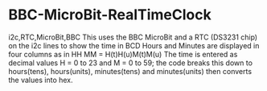 # BBC-MicroBit-RealTimeClock
i2c,RTC,MicroBit,BBC
This uses the BBC MicroBit and a RTC (DS3231 chip) on the i2c lines to show the time in BCD
Hours and Minutes are displayed in four columns as in HH MM  = H(t)H(u)<space>M(t)M(u)
The time is entered as decimal values H = 0 to 23 and M = 0 to 59; the code breaks this down to hours(tens), hours(units),
minutes(tens) and minutes(units) then converts the values into hex.
